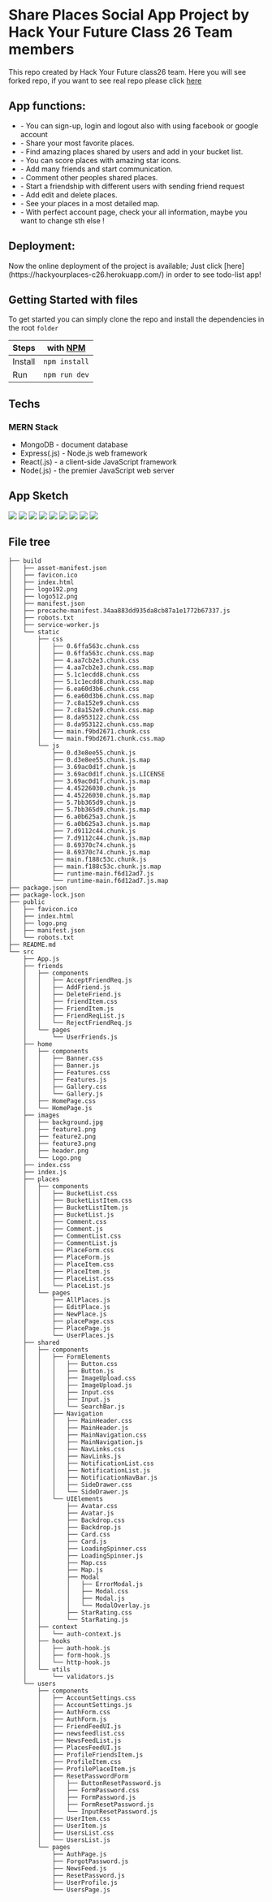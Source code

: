 # Share Places Social App Project by Hack Your Future Class 26 Team members

This repo created by Hack Your Future class26 team. Here you will see forked repo, if you want to see real repo please click [here](https://github.com/HackYourFuture/class26-project)

<h2>App functions:</h2>
<ul>
<li>- You can sign-up, login and logout also with using facebook or google account</li>
<li>- Share your most favorite places.</li>
<li>- Find amazing places shared by users and add in your bucket list.</li>
<li>- You can score places with amazing star icons.</li>
<li>- Add many friends and start communication.</li>
<li>- Comment other peoples shared places.</li>
<li>- Start a friendship with different users with sending friend request</li>
<li>- Add edit and delete places.</li>
<li>- See your places in a most detailed map.</li>
<li>- With perfect account page, check your all information, maybe you want to change sth else !</li>
</ul>

<h2>Deployment: </h2>
Now the online deployment of the project is available; 
Just click [here](https://hackyourplaces-c26.herokuapp.com/) in order to see todo-list app!

<h2>Getting Started with files</h2>

To get started you can simply clone the repo and install the dependencies in the root `folder`

| Steps   | with [NPM](https://www.npmjs.com/) |
| ------- | ---------------------------------- |
| Install | `npm install`                      |
| Run     | `npm run dev`                      |

<h2>Techs</h2>
<h3>MERN Stack</h3>
<ul>
  <li> MongoDB - document database</li>
  <li> Express(.js) - Node.js web framework</li>
  <li> React(.js) - a client-side JavaScript framework</li>
  <li> Node(.js) - the premier JavaScript web server</li>
</ul>
    
<h2>App Sketch</h2>

<img src = "images/share-place0.png" />
<img src = "images/share-place01.png" />
<img src = "images/share-place1.png" />
<img src = "images/share-place2.png" />
<img src = "images/share-place3.png" />
<img src = "images/share-place4.png" />
<img src = "images/share-place5.png" />
<img src = "images/share-place6.png" />
<img src = "images/share-place7.png" />

<h2>File tree</h2>

```
├── build
│   ├── asset-manifest.json
│   ├── favicon.ico
│   ├── index.html
│   ├── logo192.png
│   ├── logo512.png
│   ├── manifest.json
│   ├── precache-manifest.34aa883dd935da8cb87a1e1772b67337.js
│   ├── robots.txt
│   ├── service-worker.js
│   └── static
│       ├── css
│       │   ├── 0.6ffa563c.chunk.css
│       │   ├── 0.6ffa563c.chunk.css.map
│       │   ├── 4.aa7cb2e3.chunk.css
│       │   ├── 4.aa7cb2e3.chunk.css.map
│       │   ├── 5.1c1ecdd8.chunk.css
│       │   ├── 5.1c1ecdd8.chunk.css.map
│       │   ├── 6.ea60d3b6.chunk.css
│       │   ├── 6.ea60d3b6.chunk.css.map
│       │   ├── 7.c8a152e9.chunk.css
│       │   ├── 7.c8a152e9.chunk.css.map
│       │   ├── 8.da953122.chunk.css
│       │   ├── 8.da953122.chunk.css.map
│       │   ├── main.f9bd2671.chunk.css
│       │   └── main.f9bd2671.chunk.css.map
│       └── js
│           ├── 0.d3e8ee55.chunk.js
│           ├── 0.d3e8ee55.chunk.js.map
│           ├── 3.69ac0d1f.chunk.js
│           ├── 3.69ac0d1f.chunk.js.LICENSE
│           ├── 3.69ac0d1f.chunk.js.map
│           ├── 4.45226030.chunk.js
│           ├── 4.45226030.chunk.js.map
│           ├── 5.7bb365d9.chunk.js
│           ├── 5.7bb365d9.chunk.js.map
│           ├── 6.a0b625a3.chunk.js
│           ├── 6.a0b625a3.chunk.js.map
│           ├── 7.d9112c44.chunk.js
│           ├── 7.d9112c44.chunk.js.map
│           ├── 8.69370c74.chunk.js
│           ├── 8.69370c74.chunk.js.map
│           ├── main.f188c53c.chunk.js
│           ├── main.f188c53c.chunk.js.map
│           ├── runtime-main.f6d12ad7.js
│           └── runtime-main.f6d12ad7.js.map
├── package.json
├── package-lock.json
├── public
│   ├── favicon.ico
│   ├── index.html
│   ├── logo.png
│   ├── manifest.json
│   └── robots.txt
├── README.md
└── src
    ├── App.js
    ├── friends
    │   ├── components
    │   │   ├── AcceptFriendReq.js
    │   │   ├── AddFriend.js
    │   │   ├── DeleteFriend.js
    │   │   ├── friendItem.css
    │   │   ├── FriendItem.js
    │   │   ├── FriendReqList.js
    │   │   └── RejectFriendReq.js
    │   └── pages
    │       └── UserFriends.js
    ├── home
    │   ├── components
    │   │   ├── Banner.css
    │   │   ├── Banner.js
    │   │   ├── Features.css
    │   │   ├── Features.js
    │   │   ├── Gallery.css
    │   │   └── Gallery.js
    │   ├── HomePage.css
    │   └── HomePage.js
    ├── images
    │   ├── background.jpg
    │   ├── feature1.png
    │   ├── feature2.png
    │   ├── feature3.png
    │   ├── header.png
    │   └── Logo.png
    ├── index.css
    ├── index.js
    ├── places
    │   ├── components
    │   │   ├── BucketList.css
    │   │   ├── BucketListItem.css
    │   │   ├── BucketListItem.js
    │   │   ├── BucketList.js
    │   │   ├── Comment.css
    │   │   ├── Comment.js
    │   │   ├── CommentList.css
    │   │   ├── CommentList.js
    │   │   ├── PlaceForm.css
    │   │   ├── PlaceForm.js
    │   │   ├── PlaceItem.css
    │   │   ├── PlaceItem.js
    │   │   ├── PlaceList.css
    │   │   └── PlaceList.js
    │   └── pages
    │       ├── AllPlaces.js
    │       ├── EditPlace.js
    │       ├── NewPlace.js
    │       ├── placePage.css
    │       ├── PlacePage.js
    │       └── UserPlaces.js
    ├── shared
    │   ├── components
    │   │   ├── FormElements
    │   │   │   ├── Button.css
    │   │   │   ├── Button.js
    │   │   │   ├── ImageUpload.css
    │   │   │   ├── ImageUpload.js
    │   │   │   ├── Input.css
    │   │   │   ├── Input.js
    │   │   │   └── SearchBar.js
    │   │   ├── Navigation
    │   │   │   ├── MainHeader.css
    │   │   │   ├── MainHeader.js
    │   │   │   ├── MainNavigation.css
    │   │   │   ├── MainNavigation.js
    │   │   │   ├── NavLinks.css
    │   │   │   ├── NavLinks.js
    │   │   │   ├── NotificationList.css
    │   │   │   ├── NotificationList.js
    │   │   │   ├── NotificationNavBar.js
    │   │   │   ├── SideDrawer.css
    │   │   │   └── SideDrawer.js
    │   │   └── UIElements
    │   │       ├── Avatar.css
    │   │       ├── Avatar.js
    │   │       ├── Backdrop.css
    │   │       ├── Backdrop.js
    │   │       ├── Card.css
    │   │       ├── Card.js
    │   │       ├── LoadingSpinner.css
    │   │       ├── LoadingSpinner.js
    │   │       ├── Map.css
    │   │       ├── Map.js
    │   │       ├── Modal
    │   │       │   ├── ErrorModal.js
    │   │       │   ├── Modal.css
    │   │       │   ├── Modal.js
    │   │       │   └── ModalOverlay.js
    │   │       ├── StarRating.css
    │   │       └── StarRating.js
    │   ├── context
    │   │   └── auth-context.js
    │   ├── hooks
    │   │   ├── auth-hook.js
    │   │   ├── form-hook.js
    │   │   └── http-hook.js
    │   └── utils
    │       └── validators.js
    └── users
        ├── components
        │   ├── AccountSettings.css
        │   ├── AccountSettings.js
        │   ├── AuthForm.css
        │   ├── AuthForm.js
        │   ├── FriendFeedUI.js
        │   ├── newsfeedlist.css
        │   ├── NewsFeedList.js
        │   ├── PlacesFeedUI.js
        │   ├── ProfileFriendsItem.js
        │   ├── ProfileItem.css
        │   ├── ProfilePlaceItem.js
        │   ├── ResetPasswordForm
        │   │   ├── ButtonResetPassword.js
        │   │   ├── FormPassword.css
        │   │   ├── FormPassword.js
        │   │   ├── FormResetPassword.js
        │   │   └── InputResetPassword.js
        │   ├── UserItem.css
        │   ├── UserItem.js
        │   ├── UsersList.css
        │   └── UsersList.js
        └── pages
            ├── AuthPage.js
            ├── ForgotPassword.js
            ├── NewsFeed.js
            ├── ResetPassword.js
            ├── UserProfile.js
            └── UsersPage.js

```
